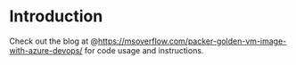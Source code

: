 # Introduction
Check out the blog at @https://msoverflow.com/packer-golden-vm-image-with-azure-devops/ for code usage and instructions.
